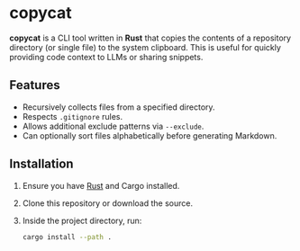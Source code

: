# copycat

**copycat** is a CLI tool written in **Rust** that copies the contents of a
repository directory (or single file) to the system clipboard. This is useful for quickly providing code context to LLMs or sharing snippets.

## Features

- Recursively collects files from a specified directory.
- Respects `.gitignore` rules.
- Allows additional exclude patterns via `--exclude`.
- Can optionally sort files alphabetically before generating Markdown.

## Installation

1. Ensure you have [Rust](https://www.rust-lang.org/) and Cargo installed.
2. Clone this repository or download the source.
3. Inside the project directory, run:

   ```bash
   cargo install --path .
   ```
